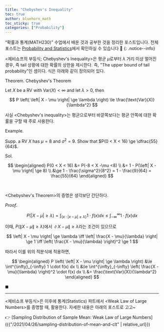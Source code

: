 ```yaml
---
title: "Chebyshev's Inequality"
toc: true
author: bluehorn_math
toc_sticky: true
categories: ["Probability"]
---
```


“확률과 통계(MATH230)” 수업에서 배운 것과 공부한 것을 정리한 포스트입니다. 전체 포스트는 [Probability and Statistics](/categories/probability-and-statistics)에서 확인하실 수 있습니다 🎲
{: .notice--info}

\<체비쇼프의 부등식; Chebyshev's Inequality\>은 평균 $\mu$로부터 $\lambda$ 거리 이상 멀어진 경우, 즉 tail 상황에 대한 확률의 상한을 제시한다. 즉, "The upper bound of tail probability"인 셈이다. 식은 아래와 같이 정의되어 있다.

<div class="notice" markdown="1">

<span class="statement-title">Theorem.</span> Chebyshev's Theorem<br>

Let $X$ be a RV with $\text{Var}(X) < \infty$ and let $\lambda > 0$, then

$$
P \left( \left| X - \mu \right| \ge \lambda \right) \le \frac{\text{Var}(X)}{\lambda^2}
$$

</div>

사실 \<Chebyshev's inequality\>는 평균으로부터 바깥쪽보다는 평균 안쪽에 대한 확률을 구할 때 주로 사용한다.

<div class="example" markdown="1">

<span class="statement-title">Example.</span><br>

Supp. a RV $X$ has $\mu = 8$ and $\sigma^2 = 9$. Show that $P(0 < X < 16) \ge \dfrac{55}{64}$.

</div>

Sol.

$$
\begin{aligned}
P(0 < X < 16) &= P(-8 < X -\mu <8) \\
&= 1 - P(\left| X - \mu \right| \ge 8) \\
&\ge 1 - \frac{\sigma^2}{8^2} = 1 - \frac{9}{64} = \frac{55}{64}
\end{aligned}
$$

<br/>

\<Chebyshev's Theorem\>의 증명은 생각보단 간단하다.

<div class="notice" markdown="1">

<span class="statement-title">*Proof*.</span><br>

$$
P \left( \left| X - \mu \right| \ge \lambda \right) = \int_{\{ x \; : \; \left| x - \mu \right| \ge \lambda \}} 1 \cdot f(x) dx \le \int^{\infty}_{-\infty} 1 \cdot f(x) dx
$$

이때, $P \left( \left\| X - \mu \right\| \ge \lambda \right)$에서 $\left\| X - \mu \right\| \ge \lambda$라는 조건이 있으므로

$$
\left| X - \mu \right| \ge \lambda \iff \left| \frac{X - \mu}{\lambda} \right| \ge 1 \iff \left( \frac{X - \mu}{\lambda} \right)^2 \ge 1
$$

따라서 이를 위의 적분식에 적용하면,

$$
\begin{aligned}
P \left( \left| X - \mu \right| \ge \lambda \right) &\le \int^{\infty}_{-\infty} 1 \cdot f(x) dx \\
&\le \int^{\infty}_{-\infty} \left( \frac{X - \mu}{\lambda} \right)^2 \cdot f(x) dx \\
&= \frac{\text{Var}(X)}{\lambda^2}
\end{aligned}
$$

$\blacksquare$

</div>

<hr/>

\<체비쇼프 부등식\>은 이후에 통계(Statistics) 파트에서 \<Weak Law of Large Numbers\>를 증명할 때, 활용한다. 자세한 내용은 아래의 포스트로 고고~

👉 [Sampling Distribution of Sample Mean: Weak Law of Large Numbers]({{"/2021/04/26/sampling-distribution-of-mean-and-clt" | relative_url}})
